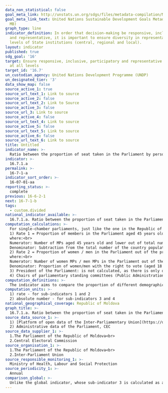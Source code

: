 ```yaml
---
data_non_statistical: false
goal_meta_link: http://unstats.un.org/sdgs/files/metadata-compilation/Metadata-Goal-16.pdf
goal_meta_link_text: United Nations Sustainable Development Goals Metadata (PDF 4.0
  MB)
graph_type: line
indicator_definition: In order that decision-making be responsive, inclusive, participatory
  and representative, it is important to ensure diversity in representation at all
  levels of State institutions (central, regional and local).
layout: indicator
published: true
sdg_goal: '16'
target: Ensure responsive, inclusive, participatory and representative decision-making
  at all levels
target_id: '16.7'
un_custodian_agency: United Nations Development Programme (UNDP)
un_designated_tier: '3'
data_show_map: false
source_active_1: true
source_url_text_1: Link to source
source_active_2: false
source_url_text_2: Link to Source
source_active_3: false
source_url_3: Link to source
source_active_4: false
source_url_text_4: Link to source
source_active_5: false
source_url_text_5: Link to source
source_active_6: false
source_url_text_6: Link to source
title: Untitled
indicator_name: >-
  Ratio between the proportion of seat taken in the Parliament by persons from certain groups of population (by sex, age, persons with disabilities and other corresponding groups) and proportion of the respective group in total population
indicator: >-
  16.7.1.a
permalink: >-
  16-7-1-a
indicator_sort_order: >-
  16-07-01-aa
reporting_status: >-
  complete
previous: 16-6-2-1
next: 16-7-1-b
tags:
  - custom.divided
national_indicator_available: >-
  16.7.1.a. Ratio between the proportion of seat taken in the Parliament by persons from certain groups of population (by sex, age, persons with disabilities and other corresponding groups) and proportion of the respective group in total population
computation_calculations: >-
  For single-chamber parliaments, just like the one in the Republic of Moldova, the indicator is measured through 4 sub-indicators (1 for the young population and 3 for women), of which 2 are calculated as rates and 2 are presented as absolute numbers: <br> 
  1) Rate 1 = Proportion of members in the Parliament aged 45 years old out of the proportion of population aged 45 years old and lower with the right to vote (18 years old +) *100.<br> 
  where:<br> 
  Numerator: Number of MPs aged 45 years old and lower out of total number of MPs. <br> 
  Denominator: Subtraction from the total number of the country population with the right to vote (18 years old +) of the total number of population up to the eligibility age.<br> 
  2) Rate 2 = Proportion of women / men in the Parliament out of the proportion of women / men in total population with the right to vote (18 years old +)<br> 
  where:<br> 
  Numerator: Number of women MPs / men MPs in the Parliament out of the total number of MPs in the Parliament *100<br> 
  Denominator: Proportion of women/men with the right to vote (aged 18 years old +) out of the total number of population up to the eligibility age.<br> 
  3) President of the Parliament: is not calculated, as there is only one President in the Parliament, being registered only his/her individual characteristics, meaning: age group and sex.<br> 
  4) Chairs of parliamentary standing committees (Public Administration Committee; Agriculture and Food Industry Committee; Culture, Education, Research, Youth, Sport, and Mass-media Committee; Public Finance Control Committee; Human Rights and Interethnic Relations Committee; Economy, Budget and Finance Committee; Legal, Appointments and Immunities Committee; Environment and Regional Development Committee; Foreign Policy and European Integration Committee; Social Protection, Health and Family Committee, and National Security, Defence and Public Order Committee): not calculated, as data are collected for the 11 chairs of the committees. Only their individual characteristics are registered, meaning: age group and sex.
computation_definitions: >-
  The indicator aims to compare the proportion of different demographic groups (depending on aged and sex) represented in the Parliament with the proportion of these groups in the national population with the right to vote. The right to elect and to be elected belongs to the citizens of the Republic of Moldova who have, including on the day of elections, the age of 18 years old, except for those deprived of this right as established by law (art. 11; 12 of the Electoral Code no. 1381/1997).
computation_units: >-
  1) rate - for sub-indicators 1 and 2
  2) absolute number - for sub-indicators 3 and 4
national_geographical_coverage: Republic of Moldova
graph_title: >-
  16.7.1.a. Ratio between the proportion of seat taken in the Parliament by persons from certain groups of population (by sex, age, persons with disabilities and other corresponding groups) and proportion of the respective group in total population
source_data_source_1: >-
  1) [Platform of open data of the Inter-Parliamentary Union](https://data.ipu.org/content/republic-moldova?chamber_id=13501)<br> 
  2) Administrative data of the Parliament, CEC
source_data_supplier_1: >-
  1.The Parliament of the Republic of Moldova<br> 
  2.Central Electoral Commission
source_organisation_1: >-
  1.The Parliament of the Republic of Moldova<br> 
  2.Inter-Parliament Union
source_responsible_monitoring_1: >-
  Ministry of Health, Labour and Social Protection
source_periodicity_1: >-
  Annual
comparison_global: >-
  Unlike the global indicator, whose sub-indicator 3 is calculated as an absolute number of chairs of 5 standing committees (Foreign Affairs, Defence, Finance, Human Rights and Gender Equality), the national indicator is calculated as an absolute number of 11 chairs of standing parliamentary committees established in the X legislature.
---
```


